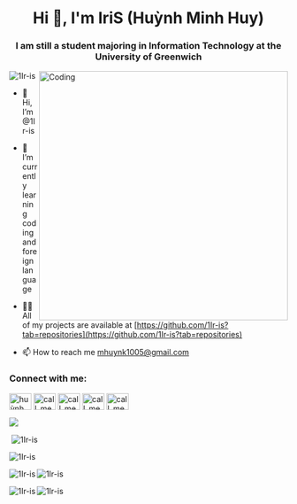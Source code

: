 <h1 align="center">Hi 👋, I'm IriS (Huỳnh Minh Huy)</h1>
<h3 align="center">I am still a student majoring in Information Technology at the University of Greenwich</h3>

<img align="right" alt="Coding" width="450" src="https://i.giphy.com/media/1afuwyOsr5E8X9CuRV/giphy.webp">

<p align="left"> <img src="https://komarev.com/ghpvc/?username=1Ir-is&label=Profile%20views&color=red&style=flat" alt="1Ir-is" /> </p>

- 👋 Hi, I’m @1Ir-is

- 🌱 I’m currently learning coding and foreign language

- 👨‍💻 All of my projects are available at [https://github.com/1Ir-is?tab=repositories](https://github.com/1Ir-is?tab=repositories)

- 📫 How to reach me mhuynk1005@gmail.com

<h3 align="left">Connect with me:</h3>
<p align="left">
<a href="https://www.facebook.com/minhhuy.huynh.5076" target="blank"><img align="center" src="https://raw.githubusercontent.com/rahuldkjain/github-profile-readme-generator/master/src/images/icons/Social/facebook.svg" alt="huỳnh minh huy" height="30" width="40" /></a>
<a href="https://www.instagram.com/call_me_irisssss/" target="blank"><img align="center" src="https://raw.githubusercontent.com/rahuldkjain/github-profile-readme-generator/master/src/images/icons/Social/instagram.svg" alt="call_me_irisssss" height="30" width="40" /></a>
<a href="https://github.com/1Ir-is/" target="blank"><img align="center" src="https://raw.githubusercontent.com/rahuldkjain/github-profile-readme-generator/master/src/images/icons/Social/github.svg" alt="call_me_irisssss" height="30" width="40" /></a>
<a href="https://twitter.com/MKouhaku/" target="blank"><img align="center" src="https://raw.githubusercontent.com/rahuldkjain/github-profile-readme-generator/master/src/images/icons/Social/twitter.svg" alt="call_me_irisssss" height="30" width="40" /></a>
<a href="https://create.arduino.cc/projecthub/siri1005" target="blank"><img align="center" src="https://brandslogos.com/wp-content/uploads/images/large/arduino-logo-1.png" alt="call_me_irisssss" height="30" width="40" /></a>
</p>



![](http://github-profile-summary-cards.vercel.app/api/cards/profile-details?username=1Ir-is&theme=tokyonight)


<p>&nbsp;<img align="center" src="https://github-readme-stats.vercel.app/api?username=1Ir-is&theme=tokyonight&show_icons=true&locale=en" alt="1Ir-is" /></p>

<p><img align="center" src="https://github-readme-streak-stats.herokuapp.com/?user=1Ir-is&theme=tokyonight" alt="1Ir-is" /></p>
<p><img align="left" src="https://github-readme-stats.vercel.app/api/top-langs?username=1Ir-is&theme=tokyonight&show_icons=true&locale=en&layout=compact" alt="1Ir-is" /></p>

<p><img align="center" src="http://github-profile-summary-cards.vercel.app/api/cards/productive-time?username=1Ir-is&theme=tokyonight&utcOffset=8" alt="1Ir-is" /></p>

<p><img align="left" src="http://github-profile-summary-cards.vercel.app/api/cards/repos-per-language?username=1Ir-is&theme=tokyonight" alt="1Ir-is" /></p>
<p><img align="left" src="http://github-profile-summary-cards.vercel.app/api/cards/most-commit-language?username=1Ir-is&theme=tokyonight" alt="1Ir-is" /></p>








